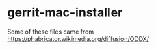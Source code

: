 # gerrit-mac-installer

Some of these files came from https://phabricator.wikimedia.org/diffusion/ODDX/
